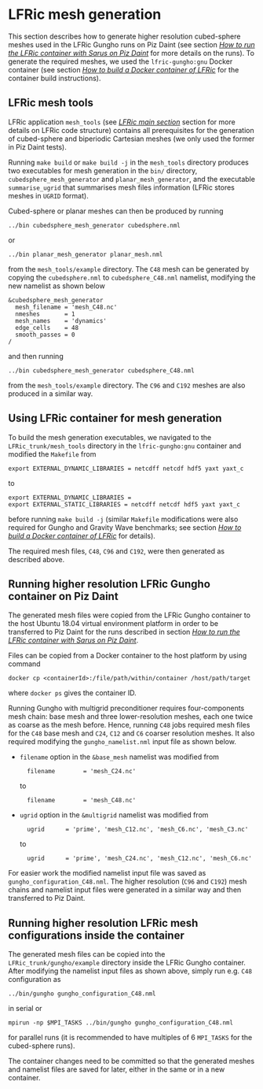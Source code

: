 # LFRic mesh generation

This section describes how to generate higher resolution cubed-sphere meshes
used in the LFRic Gungho runs on Piz Daint (see section
[*How to run the LFRic container with Sarus on Piz Daint*](https://github.com/eth-cscs/ContainerHackathon/blob/master/LFRIC/docker/RunsResults.md)
for more details on the runs). To generate the required meshes, we used the
`lfric-gungho:gnu` Docker container (see section
[*How to build a Docker container of LFRic*](https://github.com/eth-cscs/ContainerHackathon/blob/master/LFRIC/docker/README.md)
for the container build instructions).

## LFRic mesh tools

LFRic application `mesh_tools` (see
[*LFRic main section*](https://github.com/eth-cscs/ContainerHackathon/blob/master/LFRIC/README.md)
section for more details on LFRic code structure) contains all prerequisites for
the generation of cubed-sphere and biperiodic Cartesian meshes (we only used the
former in Piz Daint tests).

Running `make build` or `make build -j` in the `mesh_tools` directory produces
two executables for mesh generation in the `bin/` directory, 
`cubedsphere_mesh_generator` and `planar_mesh_generator`, and the executable
`summarise_ugrid` that summarises mesh files information (LFRic stores meshes in
`UGRID` format).

Cubed-sphere or planar meshes can then be produced by running

```
../bin cubedsphere_mesh_generator cubedsphere.nml
```

or

```
../bin planar_mesh_generator planar_mesh.nml
```

from the `mesh_tools/example` directory. The `C48` mesh can be generated by
copying the `cubedsphere.nml` to `cubedsphere_C48.nml` namelist, modifying
the new namelist as shown below
```
&cubedsphere_mesh_generator
  mesh_filename = 'mesh_C48.nc'
  nmeshes       = 1
  mesh_names    = 'dynamics'
  edge_cells    = 48
  smooth_passes = 0
/
```

and then running

```
../bin cubedsphere_mesh_generator cubedsphere_C48.nml
```

from the `mesh_tools/example` directory. The `C96` and `C192` meshes are also
produced in a similar way.

## Using LFRic container for mesh generation

To build the mesh generation executables, we navigated to the
`LFRic_trunk/mesh_tools` directory in the `lfric-gungho:gnu` container and
modified the `Makefile` from

```
export EXTERNAL_DYNAMIC_LIBRARIES = netcdff netcdf hdf5 yaxt yaxt_c
```

to

```
export EXTERNAL_DYNAMIC_LIBRARIES =
export EXTERNAL_STATIC_LIBRARIES = netcdff netcdf hdf5 yaxt yaxt_c
```

before running `make build -j` (similar `Makefile` modifications were also
required for Gungho and Gravity Wave benchmarks; see section
[*How to build a Docker container of LFRic*](https://github.com/eth-cscs/ContainerHackathon/blob/master/LFRIC/docker/README.md)
for details).

The required mesh files, `C48`, `C96` and `C192`, were then generated as
described above.

## Running higher resolution LFRic Gungho container on Piz Daint

The generated mesh files were copied from the LFRic Gungho container to the
host Ubuntu 18.04 virtual environment platform in order to be transferred to
Piz Daint for the runs described in section
[*How to run the LFRic container with Sarus on Piz Daint*](https://github.com/eth-cscs/ContainerHackathon/blob/master/LFRIC/docker/RunsResults.md).

Files can be copied from a Docker container to the host platform by using command

```
docker cp <containerId>:/file/path/within/container /host/path/target
```

where `docker ps` gives the container ID.

Running Gungho with multigrid preconditioner requires four-components mesh
chain: base mesh and three lower-resolution meshes, each one twice as coarse as
the mesh before. Hence, running `C48` jobs required mesh files for the `C48`
base mesh and `C24`, `C12` and `C6` coarser resolution meshes. It also required
modifying the `gungho_namelist.nml` input file as shown below.

* `filename` option in the `&base_mesh` namelist was modified from

  ```
    filename        = 'mesh_C24.nc'
  ```

  to

  ```
    filename        = 'mesh_C48.nc'
  ```

* `ugrid` option in the `&multigrid` namelist was modified from

  ```
    ugrid      = 'prime', 'mesh_C12.nc', 'mesh_C6.nc', 'mesh_C3.nc'
  ```

  to

  ```
    ugrid      = 'prime', 'mesh_C24.nc', 'mesh_C12.nc', 'mesh_C6.nc'
  ```

For easier work the modified namelist input file was saved as
`gungho_configuration_C48.nml`. The higher resolution (`C96` and `C192`) mesh
chains and namelist input files were generated in a similar way and then
transferred to Piz Daint.

## Running higher resolution LFRic mesh configurations inside the container

The generated mesh files can be copied into the `LFRic_trunk/gungho/example`
directory inside the LFRic Gungho container. After modifying the namelist
input files as shown above, simply run e.g. `C48` configuration as

```
../bin/gungho gungho_configuration_C48.nml
```

in serial or

```
mpirun -np $MPI_TASKS ../bin/gungho gungho_configuration_C48.nml
```

for parallel runs (it is recommended to have multiples of 6 `MPI_TASKS` for
the cubed-sphere runs).

The container changes need to be committed so that the generated meshes and
namelist files are saved for later, either in the same or in a new container.
